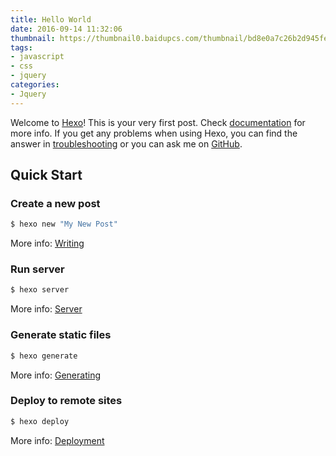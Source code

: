 ```yaml
---
title: Hello World
date: 2016-09-14 11:32:06
thumbnail: https://thumbnail0.baidupcs.com/thumbnail/bd8e0a7c26b2d945fe2e051dd5d5f137?fid=3248493687-250528-433407852820659&time=1474513200&rt=pr&sign=FDTAER-DCb740ccc5511e5e8fedcff06b081203-OM9qiYOkH04wJywdn%2b4ZsVRpDNw%3d&expires=8h&chkbd=0&chkv=0&dp-logid=6156812923673907835&dp-callid=0&size=c1920_u1080&quality=90
tags:
- javascript
- css
- jquery
categories:
- Jquery
---
```

Welcome to [Hexo](https://hexo.io/)! This is your very first post. Check [documentation](https://hexo.io/docs/) for more info. If you get any problems when using Hexo, you can find the answer in [troubleshooting](https://hexo.io/docs/troubleshooting.html) or you can ask me on [GitHub](https://github.com/hexojs/hexo/issues).

## Quick Start

### Create a new post

``` bash
$ hexo new "My New Post"
```

More info: [Writing](https://hexo.io/docs/writing.html)

### Run server

``` bash
$ hexo server
```

More info: [Server](https://hexo.io/docs/server.html)

### Generate static files

``` bash
$ hexo generate
```

More info: [Generating](https://hexo.io/docs/generating.html)

### Deploy to remote sites

``` bash
$ hexo deploy
```

More info: [Deployment](https://hexo.io/docs/deployment.html)
